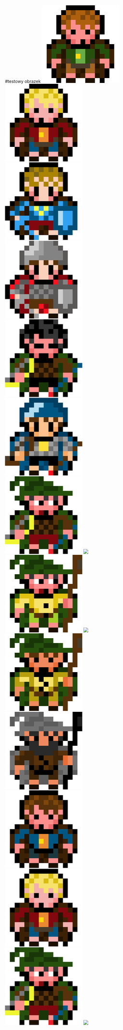 #testowy obrazek
<img src = "https://github.com/Rudzix0/photos/blob/main/img/hobbit1a.png?raw=true">
<img src = "https://github.com/Rudzix0/photos/blob/main/img/hobbit1b.png?raw=true">
<img src = "https://github.com/Rudzix0/photos/blob/main/img/hobbit2a.png?raw=true">
<img src = "https://github.com/Rudzix0/photos/blob/main/img/hobbit2b.png?raw=true">
<img src = "https://github.com/Rudzix0/photos/blob/main/img/hobbit3a.png?raw=true">
<img src = "https://github.com/Rudzix0/photos/blob/main/img/hobbit3b.png?raw=true">
<img src = "https://github.com/Rudzix0/photos/blob/main/img/hobbit4a.png?raw=true">
<img src = "https://github.com/Rudzix0/photos/blob/main/img/hobbit4b.png?raw=true">
<img src = "https://github.com/Rudzix0/photos/blob/main/img/hobbit5a.png?raw=true">
<img src = "https://github.com/Rudzix0/photos/blob/main/img/hobbit5b.png?raw=true">
<img src = "https://github.com/Rudzix0/photos/blob/main/img/hobbit6a.png?raw=true">
<img src = "https://github.com/Rudzix0/photos/blob/main/img/hobbit6b.png?raw=true">
<img src = "https://github.com/Rudzix0/photos/blob/main/img/hobbit7a.png?raw=true">
<img src = "https://github.com/Rudzix0/photos/blob/main/img/hobbit7b.png?raw=true">
<img src = "https://github.com/Rudzix0/photos/blob/main/img/hobbit4a.png?raw=true">
<img src = "https://github.com/Rudzix0/photos/blob/main/img/hobbit4b.png?raw=true">
